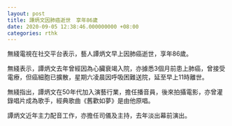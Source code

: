 ```yaml
---
layout: post
title: 譚炳文因肺癌逝世　享年86歲
date: 2020-09-05 12:38:46.000000000 +08:00
categories: rthk
---
```


無綫電視在社交平台表示，藝人譚炳文早上因肺癌逝世，享年86歲。

無綫表示，譚炳文去年曾經因為心臟衰竭入院，亦據悉3個月前患上肺癌，曾接受電療，但癌細胞已擴散，星期六凌晨因呼吸困難送院，延至早上11時離世。

無綫指出，譚炳文在50年代加入演藝行業，擔任播音員，後來拍攝電影，亦曾灌錄唱片成為歌手，經典歌曲《舊歡如夢》是由他原唱。

譚炳文近年主力配音工作，亦擔任司儀及主持，去年淡出幕前演出。
